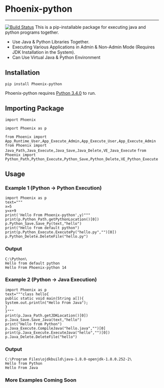 # Phoenix-python
----
[![Build Status](https://travis-ci.org/joemccann/dillinger.svg?branch=master)](https://github.com/Sam-Arora)
This is a pip-installable package for executing java and python programs together.

  - Use Java & Python Libraries Together.
  - Executing Various Applications in Admin & Non-Admin Mode (Requires JDK Installation in the System).
  - Can Use Virtual Java & Python Environment

Installation
----
`pip install Phoenix-python`

Phoenix-python requires [Python 3.4.0](https://www.python.org/downloads/release/python-340/) to run.

Importing Package
----
`import Phoenix`

`import Phoenix as p`

`from Phoenix import App_Runtime_User,App_Execute_Admin,App_Execute_User,App_Execute_Admin`
`from Phoenix import Java_Path,Java_Execute,Java_Save,Java_Delete,VE_Java_Execute`
`from Phoenix import Python_Path,Python_Execute,Python_Save,Python_Delete,VE_Python_Execute`

Usage
----
### Example 1 (Python -> Python Execution)
    import Phoenix as p
    text="""
    x=5
    y=x+9
    print('Hello From Phoenix-python',y)"""
    print(p.Python_Path.getPythonLocation()[0])
    p.Python_Save.Save_Py(text,"hello")
    print("Hello from default python")
    print(p.Python_Execute.ExecutePy("hello.py","")[0])
    p.Python_Delete.DeleteFile("hello.py")
    
### Output
    C:\Python\
    Hello from default python
    Hello From Phoenix-python 14
    
### Example 2 (Python -> Java Execution)
    import Phoenix as p
    text="""class hello{
    public static void main(String a[]){
    System.out.println("Hello From Java");
    }
    }"""
    print(p.Java_Path.getJDKLocation()[0])
    p.Java_Save.Save_Java(text,"hello")
    print("Hello from Python")
    p.Java_Execute.CompileJava("hello.java","")[0]
    print(p.Java_Execute.ExecuteJava("hello","")[0])
    p.Java_Delete.DeleteFile("hello")
    
### Output
    C:\Program Files\ojdkbuild\java-1.8.0-openjdk-1.8.0.252-2\
    Hello from Python
    Hello From Java
    
### More Examples Coming Soon

